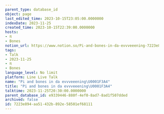 ```yaml
---
parent_type: database_id
object: page
last_edited_time: 2023-10-15T23:05:00.0000000
indexDate: 2023-11-25
created_time: 2023-10-15T22:39:00.0000000
hosts:
- π
- Bones
notion_url: https://www.notion.so/Pi-and-bones-in-da-evvveeening-7223e894aa51432b892e58501ef68111
tags:
- Talk
- 2023-11-25
- π
- Bones
language_level: No limit
platform: Line Live Talk
name: "Pi and bones in da evvveeening\U0001F3A4"
title: "Pi and bones in da evvveeening\U0001F3A4"
talktime: 2023-11-25T20:30:00.0000000
parent_database_id: e9339446-880f-4ef0-8ad7-8ad1f507dded
archived: false
id: 7223e894-aa51-432b-892e-58501ef68111
---
```



   
   
   
   

   
























